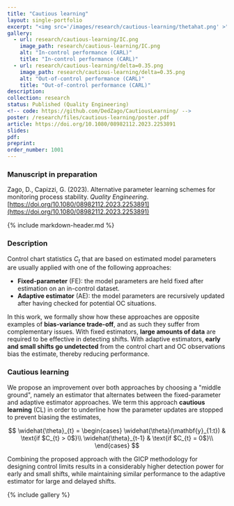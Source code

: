 ```yaml
---
title: "Cautious learning"
layout: single-portfolio
excerpt: "<img src='/images/research/cautious-learning/thetahat.png' >"
gallery:
  - url: research/cautious-learning/IC.png
    image_path: research/cautious-learning/IC.png
    alt: "In-control performance (CARL)"
    title: "In-control performance (CARL)"
  - url: research/cautious-learning/delta=0.35.png
    image_path: research/cautious-learning/delta=0.35.png
    alt: "Out-of-control performance (CARL)"
    title: "Out-of-control performance (CARL)"
description:
collection: research
status: Published (Quality Engineering)
<!-- code: https://github.com/DedZago/CautiousLearning/ -->
poster: /research/files/cautious-learning/poster.pdf
article: https://doi.org/10.1080/08982112.2023.2253891
slides:
pdf:
preprint:
order_number: 1001
---
```


### Manuscript in preparation
Zago, D., Capizzi, G. (2023). Alternative parameter learning schemes for monitoring process stability. *Quality Engineering*. [https://doi.org/10.1080/08982112.2023.2253891](https://doi.org/10.1080/08982112.2023.2253891)

{% include markdown-header.md %}

### Description ###

Control chart statistics $C_{t}$ that are based on estimated model parameters are usually applied with one of the following approaches:
* **Fixed-parameter** (FE): the model parameters are held fixed after estimation on an in-control dataset.
* **Adaptive estimator** (AE): the model parameters are recursively updated after having checked for potential OC situations.

In this work, we formally show how these approaches are opposite examples of **bias-variance trade-off**, and as such they suffer from complementary issues.
With fixed estimators, **large amounts of data** are required to be effective in detecting shifts.
With adaptive estimators, **early and small shifts go undetected** from the control chart and OC observations bias the estimate, thereby reducing performance.

### Cautious learning ###
We propose an improvement over both approaches by choosing a "middle ground", namely an estimator that alternates between the fixed-parameter and adaptive estimator approaches.
We term this approach **cautious learning** (CL) in order to underline how the parameter updates are stopped to prevent biasing the estimates,

$$
  \widehat{\theta}_{t} = \begin{cases}
      \widehat{\theta}(\mathbf{y}_{1:t}) & \text{if $C_{t} > 0$}\\
      \widehat{\theta}_{t-1} & \text{if $C_{t} = 0$}\\
  \end{cases}
$$


Combining the proposed approach with the GICP methodology for designing control limits results in a considerably higher detection power for early and small shifts, while maintaining similar performance to the adaptive estimator for large and delayed shifts.

{% include gallery %}
